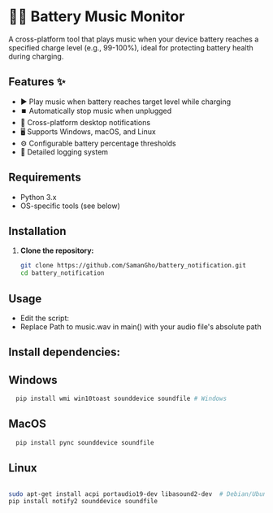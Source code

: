 # 🔋🎵 Battery Music Monitor

A cross-platform tool that plays music when your device battery reaches a specified charge level (e.g., 99-100%), ideal for protecting battery health during charging.

## Features ✨
- ▶️ Play music when battery reaches target level while charging
- ⏹️ Automatically stop music when unplugged
- 🔔 Cross-platform desktop notifications
- 🖥️ Supports Windows, macOS, and Linux
- ⚙️ Configurable battery percentage thresholds
- 📝 Detailed logging system

## Requirements
- Python 3.x
- OS-specific tools (see below)

## Installation
1. **Clone the repository:**
   ```bash
   git clone https://github.com/SamanGho/battery_notification.git
   cd battery_notification
## Usage
- Edit the script:
- Replace Path to music.wav in main() with your audio file's absolute path


## Install dependencies:


## Windows
```bash
  pip install wmi win10toast sounddevice soundfile # Windows
 ```
## MacOS
```bash
  pip install pync sounddevice soundfile

```
## Linux
``` bash

sudo apt-get install acpi portaudio19-dev libasound2-dev  # Debian/Ubuntu
pip install notify2 sounddevice soundfile

